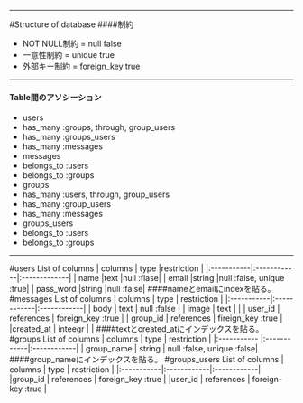 ----------
#Structure of database
####制約
 - NOT NULL制約 = null false
 - 一意性制約      = unique true
 - 外部キー制約  = foreign_key true  
----------
#### Table間のアソシーション
 - users
  - has_many :groups, through, group_users
  - has_many :groups_users
  - has_many :messages
 - messages
  - belongs_to :users
  - belongs_to :groups
 - groups
  - has_many :users, through, group_users
  - has_many :group_users
  - has_many :messages
 - groups_users
  - belongs_to :users
  - belongs_to :groups
----------
#users
List of columns
| columns    | type        |restriction |
|:-----------|:------------|:-------------|
| name       |text         |null :flase|
| email      |string       |null :false, unique :true|
| pass_word  |string       |null :false|
####nameとemailにindexを貼る。
#messages
List of columns
| columns    | type        | restriction |
|:-----------|:------------|:------------|
| body       | text        | null :false |
| image      | text        |             |
| user_id    | references  | foreign_key :true |
| group_id   | references  | fireign_key :true |
|created_at  | inteegr     |             |
####textとcreated_atにインデックスを貼る。
#groups
List of columns
| columns     | type        | restriction |
|:----------- |:------------|:------------|
| group_name  | string      | null :false, unique :false|
####group_nameにインデックスを貼る。
#groups_users
List of columns
| columns    | type        | restriction |
|:-----------|:------------|:------------|
|group_id    | references  | foreign_key :true |
|user_id     | references  | foreign-key :true |
